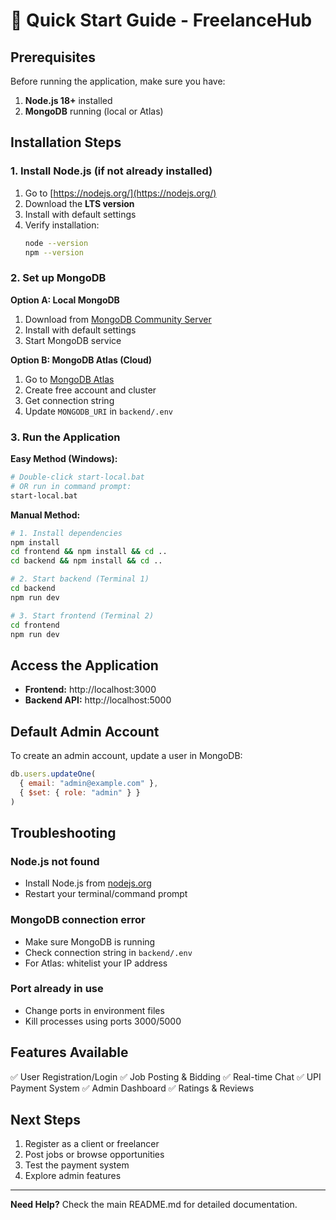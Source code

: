 # 🚀 Quick Start Guide - FreelanceHub

## Prerequisites

Before running the application, make sure you have:

1. **Node.js 18+** installed
2. **MongoDB** running (local or Atlas)

## Installation Steps

### 1. Install Node.js (if not already installed)

1. Go to [https://nodejs.org/](https://nodejs.org/)
2. Download the **LTS version**
3. Install with default settings
4. Verify installation:
   ```bash
   node --version
   npm --version
   ```

### 2. Set up MongoDB

**Option A: Local MongoDB**
1. Download from [MongoDB Community Server](https://www.mongodb.com/try/download/community)
2. Install with default settings
3. Start MongoDB service

**Option B: MongoDB Atlas (Cloud)**
1. Go to [MongoDB Atlas](https://www.mongodb.com/atlas)
2. Create free account and cluster
3. Get connection string
4. Update `MONGODB_URI` in `backend/.env`

### 3. Run the Application

**Easy Method (Windows):**
```bash
# Double-click start-local.bat
# OR run in command prompt:
start-local.bat
```

**Manual Method:**
```bash
# 1. Install dependencies
npm install
cd frontend && npm install && cd ..
cd backend && npm install && cd ..

# 2. Start backend (Terminal 1)
cd backend
npm run dev

# 3. Start frontend (Terminal 2)
cd frontend
npm run dev
```

## Access the Application

- **Frontend:** http://localhost:3000
- **Backend API:** http://localhost:5000

## Default Admin Account

To create an admin account, update a user in MongoDB:
```javascript
db.users.updateOne(
  { email: "admin@example.com" },
  { $set: { role: "admin" } }
)
```

## Troubleshooting

### Node.js not found
- Install Node.js from [nodejs.org](https://nodejs.org/)
- Restart your terminal/command prompt

### MongoDB connection error
- Make sure MongoDB is running
- Check connection string in `backend/.env`
- For Atlas: whitelist your IP address

### Port already in use
- Change ports in environment files
- Kill processes using ports 3000/5000

## Features Available

✅ User Registration/Login
✅ Job Posting & Bidding
✅ Real-time Chat
✅ UPI Payment System
✅ Admin Dashboard
✅ Ratings & Reviews

## Next Steps

1. Register as a client or freelancer
2. Post jobs or browse opportunities
3. Test the payment system
4. Explore admin features

---

**Need Help?** Check the main README.md for detailed documentation.
